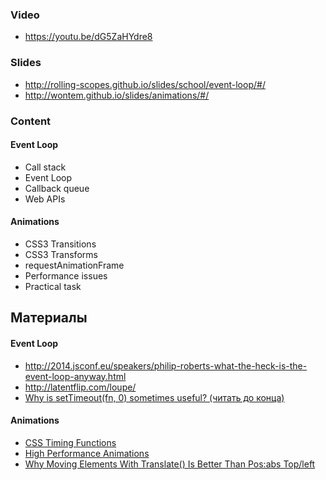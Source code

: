 ### Video
- https://youtu.be/dG5ZaHYdre8

### Slides
- http://rolling-scopes.github.io/slides/school/event-loop/#/
- http://wontem.github.io/slides/animations/#/

### Content
#### Event Loop
- Call stack
- Event Loop
- Callback queue
- Web APIs

#### Animations
- CSS3 Transitions
- CSS3 Transforms
- requestAnimationFrame
- Performance issues
- Practical task

## Материалы

#### Event Loop
- http://2014.jsconf.eu/speakers/philip-roberts-what-the-heck-is-the-event-loop-anyway.html
- http://latentflip.com/loupe/
- [Why is setTimeout(fn, 0) sometimes useful? (читать до конца)](http://stackoverflow.com/questions/779379/why-is-settimeoutfn-0-sometimes-useful)

#### Animations
- [CSS Timing Functions](http://www.smashingmagazine.com/2014/04/15/understanding-css-timing-functions/)
- [High Performance Animations](http://www.smashingmagazine.com/2014/04/15/understanding-css-timing-functions/)
- [Why Moving Elements With Translate() Is Better Than Pos:abs Top/left](http://www.paulirish.com/2012/why-moving-elements-with-translate-is-better-than-posabs-topleft/)
